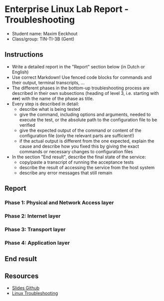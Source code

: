 # Enterprise Linux Lab Report - Troubleshooting

- Student name: Maxim Eeckhout
- Class/group: TIN-TI-3B (Gent)

## Instructions

- Write a detailed report in the "Report" section below (in Dutch or English)
- Use correct Markdown! Use fenced code blocks for commands and their output, terminal transcripts, ...
- The different phases in the bottom-up troubleshooting process are described in their own subsections (heading of level 3, i.e. starting with `###`) with the name of the phase as title.
- Every step is described in detail:
    - describe what is being tested
    - give the command, including options and arguments, needed to execute the test, or the absolute path to the configuration file to be verified
    - give the expected output of the command or content of the configuration file (only the relevant parts are sufficient!)
    - if the actual output is different from the one expected, explain the cause and describe how you fixed this by giving the exact commands or necessary changes to configuration files
- In the section "End result", describe the final state of the service:
    - copy/paste a transcript of running the acceptance tests
    - describe the result of accessing the service from the host system
    - describe any error messages that still remain

## Report

### Phase 1: Physical and Network Access layer

### Phase 2: Internet layer

### Phase 3: Transport layer

### Phase 4: Application layer

## End result



## Resources

* [Slides Github](https://hogenttin.github.io/elnx-syllabus/troubleshooting/#/title-slide)
* [Linux Troubleshooting](https://github.com/bertvv/linux-network-troubleshooting)
